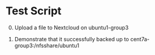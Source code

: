 # Test Script

0. Upload a file to Nextcloud on ubuntu1-group3

1. Demonstrate that it successfully backed up to cent7a-group3:/nfsshare/ubuntu1
